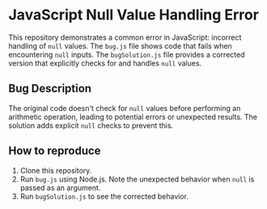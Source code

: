# JavaScript Null Value Handling Error

This repository demonstrates a common error in JavaScript: incorrect handling of `null` values.  The `bug.js` file shows code that fails when encountering `null` inputs.  The `bugSolution.js` file provides a corrected version that explicitly checks for and handles `null` values.

## Bug Description
The original code doesn't check for `null` values before performing an arithmetic operation, leading to potential errors or unexpected results.  The solution adds explicit `null` checks to prevent this.

## How to reproduce
1. Clone this repository.
2. Run `bug.js` using Node.js. Note the unexpected behavior when `null` is passed as an argument.
3. Run `bugSolution.js` to see the corrected behavior.